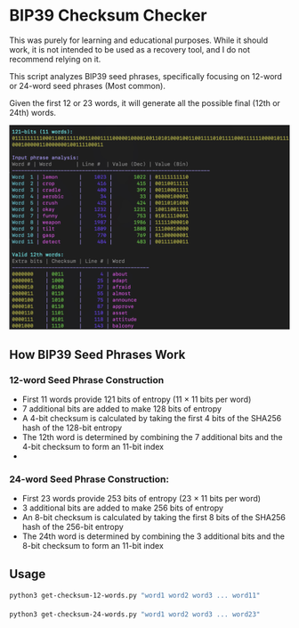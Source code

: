 # BIP39 Checksum Checker

This was purely for learning and educational purposes. While it should work, it is not intended to be used as a recovery tool, and I do not recommend relying on it.

This script analyzes BIP39 seed phrases, specifically focusing on 12-word or 24-word seed phrases (Most common).  

Given the first 12 or 23 words, it will generate all the possible final (12th or 24th) words. 

<img src="screenshot1.jpg" width="800">

## How BIP39 Seed Phrases Work

### 12-word Seed Phrase Construction
- First 11 words provide 121 bits of entropy (11 × 11 bits per word)
- 7 additional bits are added to make 128 bits of entropy
- A 4-bit checksum is calculated by taking the first 4 bits of the SHA256 hash of the 128-bit entropy
- The 12th word is determined by combining the 7 additional bits and the 4-bit checksum to form an 11-bit index
- 
### 24-word Seed Phrase Construction:
- First 23 words provide 253 bits of entropy (23 × 11 bits per word)
- 3 additional bits are added to make 256 bits of entropy
- An 8-bit checksum is calculated by taking the first 8 bits of the SHA256 hash of the 256-bit entropy
- The 24th word is determined by combining the 3 additional bits and the 8-bit checksum to form an 11-bit index

## Usage

```bash
python3 get-checksum-12-words.py "word1 word2 word3 ... word11"

python3 get-checksum-24-words.py "word1 word2 word3 ... word23"
